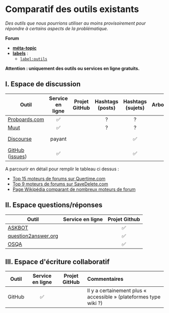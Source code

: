 Comparatif des outils existants
===============================

*Des outils que nous pourrions utiliser au moins provisoirement pour répondre à certains aspects de la problématique.*

**Forum**
- [**méta-topic**](https://github.com/sveinburne/lets-play-science/issues/42)
- [**labels**](https://github.com/sveinburne/lets-play-science/issues/39) :
    - [`label:outils`](https://github.com/sveinburne/lets-play-science/issues?utf8=%E2%9C%93&q=label%3Aoutils+)

**Attention : uniquement des outils ou services en ligne gratuits.**

I. Espace de discussion
-----------------------

| Outil | Service en ligne | Projet GitHub | Hashtags (posts) | Hashtags (sujets) | Arborescence | Vote par catégorie (posts) |
|----------------------------------------------|:------------------:|:-------------:|:----------------:|:----------------:|:---------------------------:|:--------------------------:|
| [Proboards.com](https://www.proboards.com)      | :white_check_mark: | | ?| ?| ?| ?|
| [Muut](https://muut.com)                       | :white_check_mark: | | ?| ?| ?| ?|
| [Discourse](http://www.discourse.org)                       | payant | | | :white_check_mark: |  | "like" simple |
| [GitHub](http://github.com/) ([issues](https://github.com/sveinburne/lets-play-science/issues))                     | :white_check_mark: | | | :white_check_mark: |  | "+1" ZenHub |
A parcourir en détail pour remplir le tableau ci dessus :

* [Top 15 moteurs de forums sur Quertime.com](http://www.quertime.com/article/15-best-online-forum-platforms-software-free-and-paid/)
* [Top 9 moteurs de forums sur SaveDelete.com](http://savedelete.com/software/best-forum-software-free-and-paid/14592/)
* [Page Wikipédia comparant de nombreux moteurs de forum](https://en.m.wikipedia.org/wiki/Comparison_of_Internet_forum_software)

II. Espace questions/réponses
-----------------------------

| Outil                        |  Service en ligne        | Projet Github |
|------------------------------|:------------------------:|:--------------------:|
| [ASKBOT](https://askbot.com) |                          | :white_check_mark:|
| [question2answer.org](http://www.question2answer.org) | | :white_check_mark:|
| [OSQA](http://www.osqa.net)  |                          | :white_check_mark:|

III. Espace d'écriture collaboratif
-----------------------------------

| Outil  |  Service en ligne   | Projet GitHub | Commentaires |
|----------------------------------------------|:--------------------:|:-------------:|:-----------|
| GitHub | :white_check_mark:  |               | Il y a certainement plus « accessible » (plateformes type wiki ?) |
